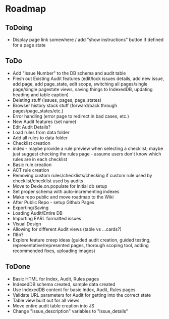 # Roadmap

## ToDoing
* Display page link somewhere / add "show instructions" button if defined for a page state
 
## ToDo
* Add "Issue Number" to the DB schema and audit table
* Flesh out Existing Audit features (edit/lock issues details, add new issue, add page, add page_state, edit scope, switching all pages/single page/single pagestate views, saving things to IndexedDB, updating heading and table caption)
* Deleting stuff (issues, pages, page_states)
* Browser history stack stuff (forward/back through pages/page_states/etc.)
* Error handling (error page to redirect in bad cases, etc.)
* New Audit features (set name)
* Edit Audit Details?
* Load rules from data folder
* Add all rules to data folder
* Checklist creation
* index - maybe provide a rule preview when selecting a checklist; maybe just suggest checking the rules page - assume users don't know which rules are in each checklist
* Basic rule creation
* ACT rule creation
* Removing custom rules/checklists/checking if custom rule used by checklist/checklist used by audits
* Move to Dexie.on.populate for initial db setup
* Set proper schema with auto-incrementing indexes
* Make repo public and move roadmap to the Wiki
* After Public Repo - setup Github Pages
* Exporting/Saving
* Loading Audit/Entire DB
* Importing EARL formatted issues
* Visual Design
* Allowing for different Audit views (table vs ...cards?)
* I18n?
* Explore feature creep ideas (guided audit creation, guided testing, representative/represented pages, thorough scoping tool, adding recommended fixes, uploading images)

## ToDone
* Basic HTML for Index, Audit, Rules pages
* IndexedDB schema created, sample data created
* Use IndexedDB content for basic Index, Audit, Rules pages
* Validate URL parameters for Audit for getting into the correct state
* Table view built out for all views
* Move entire audit table creation into JS
* Change "issue_description" variables to "issue_details"